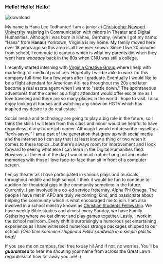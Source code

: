 ### Hello! Hello! Hello! 
![download](https://user-images.githubusercontent.com/97922448/150663919-9bd02b3f-b7b2-4596-a9ba-8f0a06bd811f.png)

My name is Hana Lee Todhunter! I am a junior at [Christopher Newport University](www.cnu.edu)  majoring in Communication with minors in Theater and Digital Humanities. Although I was born in Hanau, Germany, (where I got my name: "Hana" from **Hana**u) Yorktown, Virginia is my home. My family moved here over 18 years ago so this area is all I’ve ever known. Since I live 20 minutes from school, I commute to campus which is what my parents did when they went here _waaaaay_ back in the 80s when CNU was still a college.  

I recently started interning with [Virginia Creative Group](https://virginiacreativegroup.com/) where I help with marketing for medical practices. Hopefully I will be able to work for this company full-time for a few years after I graduate. Eventually I would like to be a flight attendant for American Airlines throughout my 20s and later become a real estate agent when I want to "settle down." The spontaneous adventures that the career as a flight attendant would offer excite me as I love traveling and there are so many places in the world I hope to visit.  I also enjoy looking at houses and watching any show on HGTV which has inspired my desire to do real estate.  

Social media and technology are going to play a big role in the future, so I think the skills I will learn from this class and minor would be helpful to have regardless of any future job career. Although I would not describe myself as “tech-savvy,” I am a part of the generation that grew up with social media and the internet so I can say that I at least know a thing or two when it comes to these topics...but there’s always room for improvement and I look forward to seeing what else I can learn in the Digital Humanities field. However, at the end of the day I would much rather hang out and make memories with those I love face-to-face than sit in front of a computer screen.  

I enjoy theater as I have participated in various plays and musicals throughout middle and high school. I think it would be fun to continue to audition for theatrical gigs in the community sometime in the future. Currently, I am involved in a co-ed service fraternity, [Alpha Phi Omega](https://apo.org/). The people I have met in APO are truly welcoming, kind, and passionate about helping the community which is what encouraged me to join. I am also involved in a school ministry known as [Christian Students Fellowship](https://www.instagram.com/csfcnu/?hl=en). We have weekly Bible studies and almost every Sunday, we have Family Gathering where we eat dinner and play games together. Lastly, I work in the school mailroom. Every shift is surprisingly a humorous yet entertaining experience as I have witnessed numerous strange packages shipped to our school. _(One time someone shipped a PB&J sandwich in a simple plastic bag!)_  

If you see me on campus, feel free to say hi! And if not, no worries. You’ll be **_guaranteed_** to hear me shouting your name from across the Great Lawn regardless of how far away you are! :)
